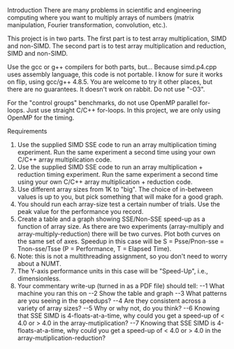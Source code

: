 Introduction
There are many problems in scientific and engineering computing where you want to multiply arrays of numbers (matrix manipulation, Fourier transformation, convolution, etc.).

This project is in two parts. The first part is to test array multiplication, SIMD and non-SIMD. The second part is to test array multiplication and reduction, SIMD and non-SIMD.

Use the gcc or g++ compilers for both parts, but... Because simd.p4.cpp uses assembly language, this code is not portable. I know for sure it works on flip, using gcc/g++ 4.8.5. You are welcome to try it other places, but there are no guarantees. It doesn't work on rabbit. Do not use "-O3".

For the "control groups" benchmarks, do not use OpenMP parallel for-loops. Just use straight C/C++ for-loops. In this project, we are only using OpenMP for the timing.

Requirements
1. Use the supplied SIMD SSE code to run an array multiplication timing experiment. Run the same experiment a second time using your own C/C++ array multiplication code.
2. Use the supplied SIMD SSE code to run an array multiplication + reduction timing experiment. Run the same experiment a second time using your own C/C++ array multiplication + reduction code.
3. Use different array sizes from 1K to "big". The choice of in-between values is up to you, but pick something that will make for a good graph.
4. You should run each array-size test a certain number of trials. Use the peak value for the performance you record.
5. Create a table and a graph showing SSE/Non-SSE speed-up as a function of array size. As there are two experiments (array-multiply and array-multiply-reduction) there will be two curves. Plot both curves on the same set of axes. Speedup in this case will be S = Psse/Pnon-sse = Tnon-sse/Tsse (P = Performance, T = Elapsed Time).
6. Note: this is not a multithreading assignment, so you don't need to worry about a NUMT.
7. The Y-axis performance units in this case will be "Speed-Up", i.e., dimensionless.
8. Your commentary write-up (turned in as a PDF file) should tell:
--1 What machine you ran this on
--2 Show the table and graph
--3 What patterns are you seeing in the speedups?
--4 Are they consistent across a variety of array sizes?
--5 Why or why not, do you think?
--6 Knowing that SSE SIMD is 4-floats-at-a-time, why could you get a speed-up of < 4.0 or > 4.0 in the array-mutiplication?
--7 Knowing that SSE SIMD is 4-floats-at-a-time, why could you get a speed-up of < 4.0 or > 4.0 in the array-mutiplication-reduction?

